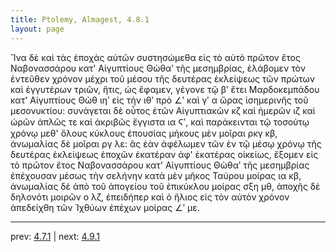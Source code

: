 ```yaml
---
title: Ptolemy, Almagest, 4.8.1
layout: page
---
```


Ἵνα δὲ καὶ τὰς ἐποχὰς αὐτῶν συστησώμεθα εἰς τὸ αὐτὸ πρῶτον ἔτος Ναβονασσάρου κατ' Αἰγυπτίους Θὼθαʹ τῆς μεσημβρίας, ἐλάβομεν τὸν ἐντεῦθεν χρόνον μέχρι τοῦ μέσου τῆς δευτέρας ἐκλείψεως τῶν πρώτων καὶ ἐγγυτέρων τριῶν, ἥτις, ὡς ἔφαμεν, γέγονε τῷ βʹ ἔτει Μαρδοκεμπάδου κατ' Αἰγυπτίους Θὼθ ιηʹ εἰς τὴν ιθʹ πρὸ ∠ʹ καὶ γʹ α ὥρας ἰσημερινῆς τοῦ μεσονυκτίου: συνάγεται δὲ οὗτος ἐτῶν Αἰγυπτιακῶν κζ καὶ ἡμερῶν ιζ καὶ ὡρῶν ἁπλῶς τε καὶ ἀκριβῶς ἔγγιστα ια Ϛʹ, καὶ παράκεινται τῷ τοσούτῳ χρόνῳ μεθ' ὅλους κύκλους ἐπουσίας μήκους μὲν μοῖραι ρκγ κβ, ἀνωμαλίας δὲ μοῖραι ργ λε: ἃς ἐὰν ἀφέλωμεν τῶν ἐν τῷ μέσῳ χρόνῳ τῆς δευτέρας ἐκλείψεως ἐποχῶν ἑκατέραν ἀφ' ἑκατέρας οἰκείως, ἕξομεν εἰς τὸ πρῶτον ἔτος Ναβονασσάρου κατ' Αἰγυπτίους Θὼθαʹ τῆς μεσημβρίας ἐπέχουσαν μέσως τὴν σελήνην κατὰ μὲν μῆκος Ταύρου μοίρας ια κβ, ἀνωμαλίας δὲ ἀπὸ τοῦ ἀπογείου τοῦ ἐπικύκλου μοίρας σξη μθ, ἀποχῆς δὲ δηλονότι μοιρῶν ο λζ, ἐπειδήπερ καὶ ὁ ἥλιος εἰς τὸν αὐτὸν χρόνον ἀπεδείχθη τῶν Ἰχθύων ἐπέχων μοίρας ∠ʹ με. 

---

prev: [4.7.1](../4.7.1/) | next: [4.9.1](../4.9.1/)

